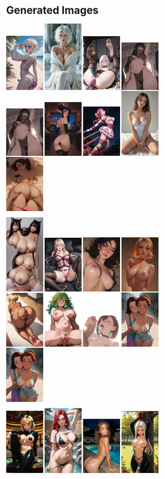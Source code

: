 # Generated Images



<img src="2025_09_27_01_thumb.webp" width="100"/> <img src="2025_09_27_02_thumb.webp" width="100"/> <img src="2025_09_27_03_thumb.webp" width="100"/> <img src="2025_09_27_04_thumb.webp" width="100"/> <img src="2025_09_27_05_thumb.webp" width="100"/> <img src="2025_09_27_06_thumb.webp" width="100"/> <img src="2025_09_27_07_thumb.webp" width="100"/> <img src="2025_09_27_08_thumb.webp" width="100"/> <img src="2025_09_27_09_thumb.webp" width="100"/>

<img src="2025_09_27_10_thumb.webp" width="100"/> <img src="2025_09_27_11_thumb.webp" width="100"/> <img src="2025_09_27_12_thumb.webp" width="100"/> <img src="2025_09_27_13_thumb.webp" width="100"/> <img src="2025_09_27_14_thumb.webp" width="100"/> <img src="2025_09_27_15_thumb.webp" width="100"/> <img src="2025_09_27_16_thumb.webp" width="100"/> <img src="2025_09_27_17_thumb.webp" width="100"/> <img src="2025_09_27_18_thumb.webp" width="100"/>

<img src="2025_09_27_19_thumb.webp" width="100"/> <img src="2025_09_27_20_thumb.webp" width="100"/> <img src="2025_09_27_21_thumb.webp" width="100"/> <img src="2025_09_27_22_thumb.webp" width="100"/>